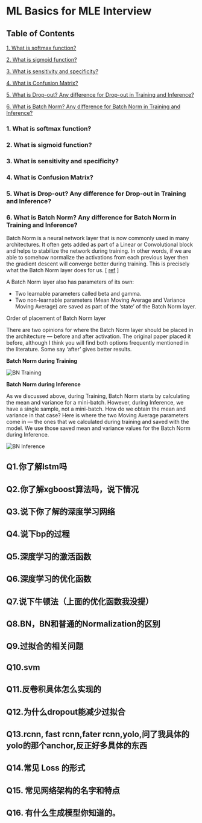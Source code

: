 # ML Basics for MLE Interview

## Table of Contents

[1. What is softmax function?](https://github.com/iphyer/MLE_Interview_Preparation/blob/main/ML_Basic.md#1-what-is-softmax-function)

[2. What is sigmoid function?](https://github.com/iphyer/MLE_Interview_Preparation/blob/main/ML_Basic.md#2-what-is-sigmoid-function)

[3. What is sensitivity and specificity? ](https://github.com/iphyer/MLE_Interview_Preparation/blob/main/ML_Basic.md#3-what-is-sensitivity-and-specificity)

[4. What is Confusion Matrix?](https://github.com/iphyer/MLE_Interview_Preparation/blob/main/ML_Basic.md#4-what-is-confusion-matrix)

[5. What is Drop-out? Any difference for Drop-out in Training and Inference?](https://github.com/iphyer/MLE_Interview_Preparation/blob/main/ML_Basic.md#5-what-is-drop-out-any-difference-for-drop-out-in-training-and-predicting)

[6. What is Batch Norm? Any difference for Batch Norm in Training and Inference?](https://github.com/iphyer/MLE_Interview_Preparation/blob/main/ML_Basic.md#6-what-is-batch-norm-any-difference-for-batch-norm-in-training-and-predicting)

### 1. What is softmax function? 

### 2. What is sigmoid function? 

### 3. What is sensitivity and specificity? 

### 4. What is Confusion Matrix? 

### 5. What is Drop-out? Any difference for Drop-out in Training and Inference? 

### 6. What is Batch Norm? Any difference for Batch Norm in Training and Inference? 



Batch Norm is a neural network layer that is now commonly used in many architectures. It often gets added as part of a Linear or Convolutional block and helps to stabilize the network during training. In other words, if we are able to somehow normalize the activations from each previous layer then the gradient descent will converge better during training. This is precisely what the Batch Norm layer does for us. [ [ref](https://towardsdatascience.com/batch-norm-explained-visually-how-it-works-and-why-neural-networks-need-it-b18919692739) ]

A Batch Norm layer also has parameters of its own:
* Two learnable parameters called beta and gamma.
* Two non-learnable parameters (Mean Moving Average and Variance Moving Average) are saved as part of the ‘state’ of the Batch Norm layer.

Order of placement of Batch Norm layer

There are two opinions for where the Batch Norm layer should be placed in the architecture — before and after activation. The original paper placed it before, although I think you will find both options frequently mentioned in the literature. Some say ‘after’ gives better results.

**Batch Norm during Training**

![BN Training](https://github.com/iphyer/MLE_Interview_Preparation/blob/main/Resources/Pics/BN_Training.png)

**Batch Norm during Inference**

As we discussed above, during Training, Batch Norm starts by calculating the mean and variance for a mini-batch. However, during Inference, we have a single sample, not a mini-batch. How do we obtain the mean and variance in that case?
Here is where the two Moving Average parameters come in — the ones that we calculated during training and saved with the model. We use those saved mean and variance values for the Batch Norm during Inference.

![BN Inference ](https://github.com/iphyer/MLE_Interview_Preparation/blob/main/Resources/Pics/BN_Inference.png)


## Q1.你了解lstm吗

## Q2.你了解xgboost算法吗，说下情况

## Q3.说下你了解的深度学习网络

## Q4.说下bp的过程

## Q5.深度学习的激活函数

## Q6.深度学习的优化函数

## Q7.说下牛顿法（上面的优化函数我没提）

## Q8.BN，BN和普通的Normalization的区别

## Q9.过拟合的相关问题

## Q10.svm

## Q11.反卷积具体怎么实现的

## Q12.为什么dropout能减少过拟合

## Q13.rcnn, fast rcnn,fater rcnn,yolo,问了我具体的yolo的那个anchor,反正好多具体的东西

## Q14.常见 Loss 的形式

## Q15. 常见网络架构的名字和特点

## Q16. 有什么生成模型你知道的。
